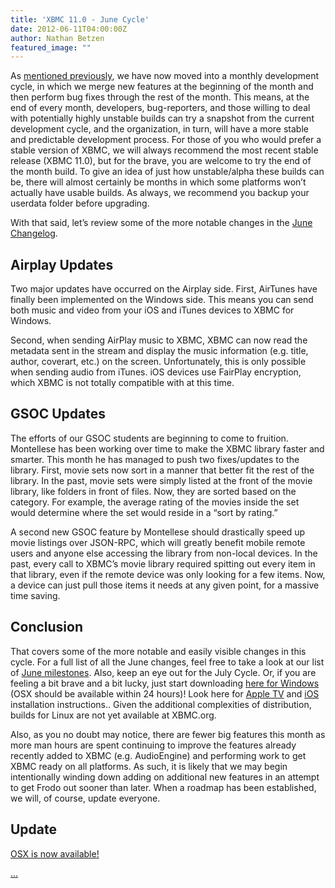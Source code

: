 ```yaml
---
title: 'XBMC 11.0 - June Cycle'
date: 2012-06-11T04:00:00Z
author: Nathan Betzen
featured_image: ""
---
```

As [mentioned previously](https://kodi.wiki/theuni/2012/04/25/update-grab-bag/ "XBMC April Grab Bag"), we have now moved into a monthly development cycle, in which we merge new features at the beginning of the month and then perform bug fixes through the rest of the month. This means, at the end of every month, developers, bug-reporters, and those willing to deal with potentially highly unstable builds can try a snapshot from the current development cycle, and the organization, in turn, will have a more stable and predictable development process. For those of you who would prefer a stable version of XBMC, we will always recommend the most recent stable release (XBMC 11.0), but for the brave, you are welcome to try the end of the month build. To give an idea of just how unstable/alpha these builds can be, there will almost certainly be months in which some platforms won’t actually have usable builds. As always, we recommend you backup your userdata folder before upgrading.

 With that said, let’s review some of the more notable changes in the [June Changelog](https://github.com/xbmc/xbmc/issues?milestone=3&state=closed "XBMC June Changelog").

 Airplay Updates
---------------

 Two major updates have occurred on the Airplay side. First, AirTunes have finally been implemented on the Windows side. This means you can send both music and video from your iOS and iTunes devices to XBMC for Windows.

 Second, when sending AirPlay music to XBMC, XBMC can now read the metadata sent in the stream and display the music information (e.g. title, author, coverart, etc.) on the screen. Unfortunately, this is only possible when sending audio from iTunes. iOS devices use FairPlay encryption, which XBMC is not totally compatible with at this time.

 GSOC Updates
------------

 The efforts of our GSOC students are beginning to come to fruition. Montellese has been working over time to make the XBMC library faster and smarter. This month he has managed to push two fixes/updates to the library. First, movie sets now sort in a manner that better fit the rest of the library. In the past, movie sets were simply listed at the front of the movie library, like folders in front of files. Now, they are sorted based on the category. For example, the average rating of the movies inside the set would determine where the set would reside in a “sort by rating.”

 A second new GSOC feature by Montellese should drastically speed up movie listings over JSON-RPC, which will greatly benefit mobile remote users and anyone else accessing the library from non-local devices. In the past, every call to XBMC’s movie library required spitting out every item in that library, even if the remote device was only looking for a few items. Now, a device can just pull those items it needs at any given point, for a massive time saving.

 Conclusion
----------

 That covers some of the more notable and easily visible changes in this cycle. For a full list of all the June changes, feel free to take a look at our list of [June milestones](https://github.com/xbmc/xbmc/issues?milestone=3&state=closed "June Changelog"). Also, keep an eye out for the July Cycle. Or, if you are feeling a bit brave and a bit lucky, just start downloading [here for Windows](http://mirrors.xbmc.org/snapshots/ "XBMC snapshots for Windows and OSX") (OSX should be available within 24 hours)! Look here for [Apple TV](https://kodi.wiki/view/HOW-TO:Install_XBMC_on_Apple_TV_2 "Apple TV instuctions") and [iOS](https://kodi.wiki/view/HOW-TO:Install_XBMC_on_iPad/iPhone/iPod_touch "iOS installation instructions") installation instructions.. Given the additional complexities of distribution, builds for Linux are not yet available at XBMC.org.

 Also, as you no doubt may notice, there are fewer big features this month as more man hours are spent continuing to improve the features already recently added to XBMC (e.g. AudioEngine) and performing work to get XBMC ready on all platforms. As such, it is likely that we may begin intentionally winding down adding on additional new features in an attempt to get Frodo out sooner than later. When a roadmap has been established, we will, of course, update everyone.

 Update
------

 [OSX is now available!](http://mirrors.xbmc.org/snapshots/osx/ "XBMC for OSX June Snapshot")

 […](/sites/default/files/uploads/zappy.png "...")

 